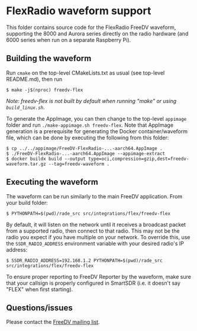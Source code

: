 # FlexRadio waveform support

This folder contains source code for the FlexRadio FreeDV waveform, supporting the 8000 and Aurora series directly on the radio
hardware (and 6000 series when run on a separate Raspberry Pi).

## Building the waveform

Run `cmake` on the top-level CMakeLists.txt as usual (see top-level README.md), then run

```
$ make -j$(nproc) freedv-flex
```

*Note: freedv-flex is not built by default when running "make" or using `build_linux.sh`.*

To generate the AppImage, you can then change to the top-level `appimage` folder and run `./make-appimage.sh freedv-flex`.
Note that AppImage generation is a prerequisite for generating the Docker container/waveform file, which can be done by
executing the following from this folder:

```
$ cp ../../appimage/FreeDV-FlexRadio-...-aarch64.AppImage .
$ ./FreeDV-FlexRadio-...-aarch64.AppImage --appimage-extract
$ docker buildx build --output type=oci,compression=gzip,dest=freedv-waveform.tar.gz --tag=freedv-waveform .
```

## Executing the waveform

The waveform can be run similarly to the main FreeDV application. From your build folder:

```
$ PYTHONPATH=$(pwd)/rade_src src/integrations/flex/freedv-flex
```

By default, it will listen on the network until it receives a broadcast packet from a supported radio,
then connect to that radio. This may not be the radio you expect if you have multiple on your network.
To override this, use the `SSDR_RADIO_ADDRESS` environment variable with your desired radio's IP address:

```
$ SSDR_RADIO_ADDRESS=192.168.1.2 PYTHONPATH=$(pwd)/rade_src src/integrations/flex/freedv-flex
```

To ensure proper reporting to FreeDV Reporter by the waveform, make sure that your callsign is properly 
configured in SmartSDR (i.e. it doesn't say "FLEX" when first starting).

## Questions/issues

Please contact the [FreeDV mailing list](https://groups.google.com/g/digitalvoice).
